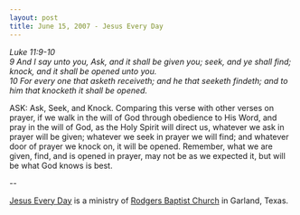 ```yaml
---
layout: post
title: June 15, 2007 - Jesus Every Day
---
```


_Luke 11:9-10  
9 And I say unto you, Ask, and it shall be given you; seek, and ye
shall find; knock, and it shall be opened unto you.  
10 For every one that asketh receiveth; and he that seeketh findeth;
and to him that knocketh it shall be opened._

ASK: Ask, Seek, and Knock. Comparing this verse with other verses
on prayer, if we walk in the will of God through obedience to His
Word, and pray in the will of God, as the Holy Spirit will direct us,
whatever we ask in prayer will be given; whatever we seek in prayer we
will find; and whatever door of prayer we knock on, it will be opened.
Remember, what we are given, find, and is opened in prayer, may not be
as we expected it, but will be what God knows is best.

 --

<a href=http://jesuseveryday.net>Jesus Every Day</a> is a ministry of <a href=http://rodgersbaptist.net>Rodgers Baptist Church</a> in Garland, Texas.
